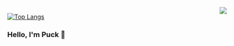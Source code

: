 <img src="https://github-readme-stats.yezihaohao.vercel.app/api?username=pwang1997&show_icons=true&icon_color=805AD5&text_color=718096&hide_title=true&bg_color=FFFFFF" align="right" />

[![Top Langs](https://github-readme-stats.vercel.app/api/top-langs/?username=pwang1997&layout=compact)](https://github.com/pwang1997/pwang1997)


### Hello, I'm Puck 👋
